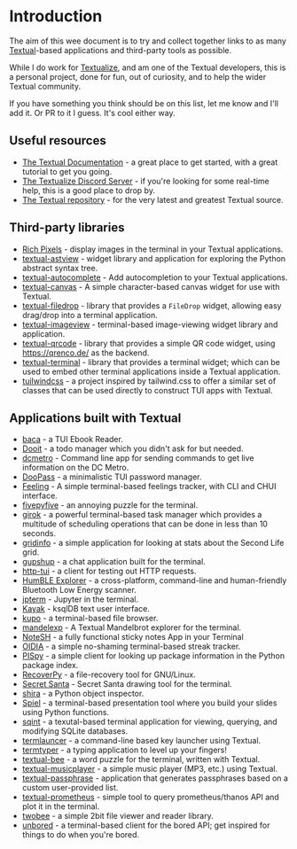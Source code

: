 # Introduction

The aim of this wee document is to try and collect together links to as many
[Textual](https://textual.textualize.io/)-based applications and third-party
tools as possible.

While I do work for [Textualize](https://www.textualize.io/), and am one of
the Textual developers, this is a personal project, done for fun, out of
curiosity, and to help the wider Textual community.

If you have something you think should be on this list, let me know and I'll
add it. Or PR to it I guess. It's cool either way.

## Useful resources

- [The Textual Documentation](https://textual.textualize.io/) - a great
  place to get started, with a great tutorial to get you going.
- [The Textualize Discord Server](https://discord.gg/Enf6Z3qhVr) - if you're
  looking for some real-time help, this is a good place to drop by.
- [The Textual repository](https://github.com/Textualize/textual) - for the
  very latest and greatest Textual source.

## Third-party libraries

- [Rich Pixels](https://github.com/darrenburns/rich-pixels) - display images
  in the terminal in your Textual applications.
- [textual-astview](https://github.com/davep/textual-astview) - widget
  library and application for exploring the Python abstract syntax tree.
- [textual-autocomplete](https://github.com/darrenburns/textual-autocomplete) -
  Add autocompletion to your Textual applications.
- [textual-canvas](https://github.com/davep/textual-canvas) - A simple
  character-based canvas widget for use with Textual.
- [textual-filedrop](https://github.com/agmmnn/textual-filedrop) - library
  that provides a `FileDrop` widget, allowing easy drag/drop into a terminal
  application.
- [textual-imageview](https://github.com/adamviola/textual-imageview) -
  terminal-based image-viewing widget library and application.
- [textual-qrcode](https://github.com/davep/textual-qrcode) - library that
  provides a simple QR code widget, using https://qrenco.de/ as the backend.
- [textual-terminal](https://github.com/mitosch/textual-terminal) - library
  that provides a terminal widget; which can be used to embed other terminal
  applications inside a Textual application.
- [tuilwindcss](https://github.com/koaning/tuilwindcss) - a project inspired
  by tailwind.css to offer a similar set of classes that can be used
  directly to construct TUI apps with Textual.

## Applications built with Textual

- [baca](https://github.com/wustho/baca) - a TUI Ebook Reader.
- [Dooit](https://github.com/kraanzu/dooit) - a todo manager which you
  didn't ask for but needed.
- [dcmetro](https://github.com/HarunFeraidon/dcmetro) - Command line app for
  sending commands to get live information on the DC Metro.
- [DooPass](https://github.com/doopath/PasswordManager) - a minimalistic TUI
  password manager.
- [Feeling](https://github.com/davep/feeling) - A simple terminal-based
  feelings tracker, with CLI and CHUI interface.
- [fivepyfive](https://github.com/davep/fivepyfive) - an annoying puzzle for
  the terminal.
- [girok](https://github.com/noisrucer/girok) - a powerful terminal-based
  task manager which provides a multitude of scheduling operations that can
  be done in less than 10 seconds.
- [gridinfo](https://github.com/davep/gridinfo) - a simple application for
  looking at stats about the Second Life grid.
- [gupshup](https://github.com/kraanzu/gupshup) - a chat application built
  for the terminal.
- [http-tui](https://github.com/treyhunner/http-tui) - a client for testing
  out HTTP requests.
- [HumBLE Explorer](https://github.com/koenvervloesem/humble-explorer) - a
  cross-platform, command-line and human-friendly Bluetooth Low Energy
  scanner.
- [jpterm](https://github.com/davidbrochart/jpterm) - Jupyter in the
  terminal.
- [Kayak](https://github.com/sauljabin/kayak) - ksqlDB text user interface.
- [kupo](https://github.com/darrenburns/kupo) - a terminal-based file
  browser.
- [mandelexp](https://github.com/davep/textual-mandelbrot) - A Textual
  Mandelbrot explorer for the terminal.
- [NoteSH](https://github.com/Cvaniak/NoteSH) - a fully functional sticky notes App in your Terminal
- [OIDIA](https://github.com/davep/oidia) - a simple no-shaming
  terminal-based streak tracker.
- [PISpy](https://github.com/davep/pispy) - a simple client for looking up
  package information in the Python package index.
- [RecoverPy](https://github.com/PabloLec/RecoverPy) - a file-recovery tool
  for GNU/Linux.
- [Secret Santa](https://github.com/rodrigogiraoserrao/Secret-Santa) -
  Secret Santa drawing tool for the terminal.
- [shira](https://github.com/darrenburns/shira) - a Python object inspector.
- [Spiel](https://github.com/JoshKarpel/spiel) - a terminal-based presentation
  tool where you build your slides using Python functions.
- [sqint](https://github.com/cdelker/sqint) - a texutal-based terminal
  application for viewing, querying, and modifying SQLite databases.
- [termlauncer](https://github.com/falldeaf/termlauncher) - a command-line
  based key launcher using Textual.
- [termtyper](https://github.com/kraanzu/termtyper) - a typing application
  to level up your fingers!
- [textual-bee](https://github.com/torshepherd/textual-bee) - a word puzzle
  for the terminal, written with Textual.
- [textual-musicplayer](https://github.com/bluematt/textual-musicplayer) - a
  simple music player (MP3, etc.) using Textual.
- [textual-passphrase](https://github.com/JoshPaulie/textual-passphrase) -
  application that generates passphrases based on a custom user-provided
  list.
- [textual-prometheus](https://github.com/UmBsublime/textual-prometheus) -
  simple tool to query prometheus/thanos API and plot it in the terminal.
- [twobee](https://github.com/davep/twobee) - a simple 2bit file viewer and
  reader library.
- [unbored](https://github.com/davep/unbored) - a terminal-based client for
  the bored API; get inspired for things to do when you're bored.

[//]: # (README.md ends here)
